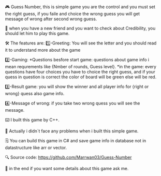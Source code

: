 🎮 Guess Number, this is simple game you are the control and you must set the right guess,
if you faile and choice the wrong guess you will get message of wrong after second wrong guess.

🎯 when you have a new friend and you want to check about Credibility,
you should let him to play this game.

🛠️ The features are:
1️⃣-Greeting:
You will see the letter and you should read it to understand more about the game

2️⃣-Gaming:
*Questions besfore start game:
questions about game info i mean requrements like {Nmber of rounds, Guess level}.
*in the game:
every questions have four choices you have to choice the right guess, and if your quess in question is correct 
the color of board will be green else will be red.

3️⃣-Result game:
you will show the winner and all player info for {right or wrong} quess also game info.

4️⃣-Message of wrong:
if you take two wrong quess you will see the message.

⌨️ I built this game by C++.

🧱 Actually i didn`t face any problems when i built this simple game.

🗒️ You can build this game in C# and save game info in database not in datastructure like
arr or vector.

🔍 Source code:
https://github.com/Marrwan03/Guess-Number


📧 in the end if you want some details about this game ask me.
